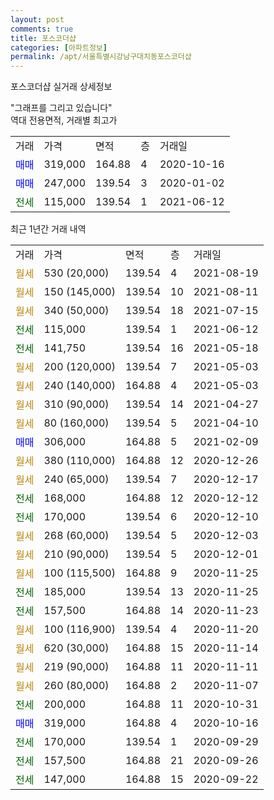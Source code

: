 ```yaml
---
layout: post
comments: true
title: 포스코더샵
categories: [아파트정보]
permalink: /apt/서울특별시강남구대치동포스코더샵
---
```


포스코더샵 실거래 상세정보

<script type="text/javascript">
  google.charts.load('current', {'packages':['line', 'corechart']});
  google.charts.setOnLoadCallback(drawChart);

  function drawChart() {
    var data = new google.visualization.DataTable();
    data.addColumn('date', '거래일');
    data.addColumn('number', "매매");
    data.addColumn('number', "전세");
    data.addColumn('number', "전매");

    data.addRows([[new Date(Date.parse("2021-08-19")), null, null, null], [new Date(Date.parse("2021-08-11")), null, null, null], [new Date(Date.parse("2021-07-15")), null, null, null], [new Date(Date.parse("2021-06-12")), null, 115000, null], [new Date(Date.parse("2021-05-18")), null, 141750, null], [new Date(Date.parse("2021-05-03")), null, null, null], [new Date(Date.parse("2021-05-03")), null, null, null], [new Date(Date.parse("2021-04-27")), null, null, null], [new Date(Date.parse("2021-04-10")), null, null, null], [new Date(Date.parse("2021-02-09")), 306000, null, null], [new Date(Date.parse("2020-12-26")), null, null, null], [new Date(Date.parse("2020-12-17")), null, null, null], [new Date(Date.parse("2020-12-12")), null, 168000, null], [new Date(Date.parse("2020-12-10")), null, 170000, null], [new Date(Date.parse("2020-12-03")), null, null, null], [new Date(Date.parse("2020-12-01")), null, null, null], [new Date(Date.parse("2020-11-25")), null, null, null], [new Date(Date.parse("2020-11-25")), null, 185000, null], [new Date(Date.parse("2020-11-23")), null, 157500, null], [new Date(Date.parse("2020-11-20")), null, null, null], [new Date(Date.parse("2020-11-14")), null, null, null], [new Date(Date.parse("2020-11-11")), null, null, null], [new Date(Date.parse("2020-11-07")), null, null, null], [new Date(Date.parse("2020-10-31")), null, 200000, null], [new Date(Date.parse("2020-10-16")), 319000, null, null], [new Date(Date.parse("2020-09-29")), null, 170000, null], [new Date(Date.parse("2020-09-26")), null, 157500, null], [new Date(Date.parse("2020-09-22")), null, 147000, null]]);

    var options = {
      hAxis: {
        format: 'yyyy/MM/dd'
      },    
      lineWidth: 0,
      pointsVisible: true,    
      title: '최근 1년간 유형별 실거래가 분포',
      legend: { position: 'bottom' }
    };

    var formatter = new google.visualization.NumberFormat({pattern:'###,###'} );
    formatter.format(data, 1);
    formatter.format(data, 2);
    
    setTimeout(function() {
        var chart = new google.visualization.LineChart(document.getElementById('columnchart_material'));
        chart.draw(data, (options));
        document.getElementById('loading').style.display = 'none';
    }, 1000);
  }
</script>


<div id="loading" style="z-index:20; display: block; margin-left: 0px">"그래프를 그리고 있습니다"</div>
<div id="columnchart_material" style="width: 95%; margin-left: 0px; display: block"></div>
<!-- contents start -->
역대 전용면적, 거래별 최고가
<table class="sortable">
    <tr>
      <td>거래</td>
      <td>가격</td>
      <td>면적</td>
      <td>층</td>
      <td>거래일</td>
    </tr>
        <tr>
          <td><a style="color: blue">매매</a></td>
          <td>319,000</td>
          <td>164.88</td>
          <td>4</td>
          <td>2020-10-16</td>
        </tr>            <tr>
          <td><a style="color: blue">매매</a></td>
          <td>247,000</td>
          <td>139.54</td>
          <td>3</td>
          <td>2020-01-02</td>
        </tr>        
        <tr>
              <td><a style="color: darkgreen">전세</a></td>
              <td>115,000</td>
              <td>139.54</td>
              <td>1</td>
              <td>2021-06-12</td>
            </tr>        
    
</table>

최근 1년간 거래 내역

<table class="sortable">
    <tr>
      <td>거래</td>
      <td>가격</td>
      <td>면적</td>
      <td>층</td>
      <td>거래일</td>
    </tr>
    <tr>
      <td><a style="color: darkgoldenrod">월세</a></td>
      <td>530 (20,000)</td>
      <td>139.54</td>
      <td>4</td>
      <td>2021-08-19</td>
    </tr>          <tr>
      <td><a style="color: darkgoldenrod">월세</a></td>
      <td>150 (145,000)</td>
      <td>139.54</td>
      <td>10</td>
      <td>2021-08-11</td>
    </tr>          <tr>
      <td><a style="color: darkgoldenrod">월세</a></td>
      <td>340 (50,000)</td>
      <td>139.54</td>
      <td>18</td>
      <td>2021-07-15</td>
    </tr>          <tr>
      <td><a style="color: darkgreen">전세</a></td>
      <td>115,000</td>
      <td>139.54</td>
      <td>1</td>
      <td>2021-06-12</td>
    </tr>          <tr>
      <td><a style="color: darkgreen">전세</a></td>
      <td>141,750</td>
      <td>139.54</td>
      <td>16</td>
      <td>2021-05-18</td>
    </tr>          <tr>
      <td><a style="color: darkgoldenrod">월세</a></td>
      <td>200 (120,000)</td>
      <td>139.54</td>
      <td>7</td>
      <td>2021-05-03</td>
    </tr>          <tr>
      <td><a style="color: darkgoldenrod">월세</a></td>
      <td>240 (140,000)</td>
      <td>164.88</td>
      <td>4</td>
      <td>2021-05-03</td>
    </tr>          <tr>
      <td><a style="color: darkgoldenrod">월세</a></td>
      <td>310 (90,000)</td>
      <td>139.54</td>
      <td>14</td>
      <td>2021-04-27</td>
    </tr>          <tr>
      <td><a style="color: darkgoldenrod">월세</a></td>
      <td>80 (160,000)</td>
      <td>139.54</td>
      <td>5</td>
      <td>2021-04-10</td>
    </tr>          <tr>
      <td><a style="color: blue">매매</a></td>
      <td>306,000</td>
      <td>164.88</td>
      <td>5</td>
      <td>2021-02-09</td>
    </tr>          <tr>
      <td><a style="color: darkgoldenrod">월세</a></td>
      <td>380 (110,000)</td>
      <td>164.88</td>
      <td>12</td>
      <td>2020-12-26</td>
    </tr>          <tr>
      <td><a style="color: darkgoldenrod">월세</a></td>
      <td>240 (65,000)</td>
      <td>139.54</td>
      <td>7</td>
      <td>2020-12-17</td>
    </tr>          <tr>
      <td><a style="color: darkgreen">전세</a></td>
      <td>168,000</td>
      <td>164.88</td>
      <td>12</td>
      <td>2020-12-12</td>
    </tr>          <tr>
      <td><a style="color: darkgreen">전세</a></td>
      <td>170,000</td>
      <td>139.54</td>
      <td>6</td>
      <td>2020-12-10</td>
    </tr>          <tr>
      <td><a style="color: darkgoldenrod">월세</a></td>
      <td>268 (60,000)</td>
      <td>139.54</td>
      <td>5</td>
      <td>2020-12-03</td>
    </tr>          <tr>
      <td><a style="color: darkgoldenrod">월세</a></td>
      <td>210 (90,000)</td>
      <td>139.54</td>
      <td>5</td>
      <td>2020-12-01</td>
    </tr>          <tr>
      <td><a style="color: darkgoldenrod">월세</a></td>
      <td>100 (115,500)</td>
      <td>164.88</td>
      <td>9</td>
      <td>2020-11-25</td>
    </tr>          <tr>
      <td><a style="color: darkgreen">전세</a></td>
      <td>185,000</td>
      <td>139.54</td>
      <td>13</td>
      <td>2020-11-25</td>
    </tr>          <tr>
      <td><a style="color: darkgreen">전세</a></td>
      <td>157,500</td>
      <td>164.88</td>
      <td>14</td>
      <td>2020-11-23</td>
    </tr>          <tr>
      <td><a style="color: darkgoldenrod">월세</a></td>
      <td>100 (116,900)</td>
      <td>139.54</td>
      <td>4</td>
      <td>2020-11-20</td>
    </tr>          <tr>
      <td><a style="color: darkgoldenrod">월세</a></td>
      <td>620 (30,000)</td>
      <td>164.88</td>
      <td>15</td>
      <td>2020-11-14</td>
    </tr>          <tr>
      <td><a style="color: darkgoldenrod">월세</a></td>
      <td>219 (90,000)</td>
      <td>164.88</td>
      <td>11</td>
      <td>2020-11-11</td>
    </tr>          <tr>
      <td><a style="color: darkgoldenrod">월세</a></td>
      <td>260 (80,000)</td>
      <td>164.88</td>
      <td>2</td>
      <td>2020-11-07</td>
    </tr>          <tr>
      <td><a style="color: darkgreen">전세</a></td>
      <td>200,000</td>
      <td>164.88</td>
      <td>11</td>
      <td>2020-10-31</td>
    </tr>          <tr>
      <td><a style="color: blue">매매</a></td>
      <td>319,000</td>
      <td>164.88</td>
      <td>4</td>
      <td>2020-10-16</td>
    </tr>          <tr>
      <td><a style="color: darkgreen">전세</a></td>
      <td>170,000</td>
      <td>139.54</td>
      <td>1</td>
      <td>2020-09-29</td>
    </tr>          <tr>
      <td><a style="color: darkgreen">전세</a></td>
      <td>157,500</td>
      <td>164.88</td>
      <td>21</td>
      <td>2020-09-26</td>
    </tr>          <tr>
      <td><a style="color: darkgreen">전세</a></td>
      <td>147,000</td>
      <td>164.88</td>
      <td>15</td>
      <td>2020-09-22</td>
    </tr>      </table>
<!-- contents end -->    

